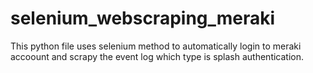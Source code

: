 # selenium_webscraping_meraki
This python file uses selenium method to automatically login to meraki accoount and scrapy the event log which type is splash authentication.
